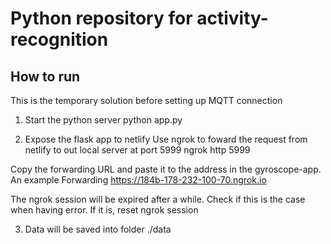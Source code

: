 # Python repository for activity-recognition
## How to run
This is the temporary solution before setting up MQTT connection
1. Start the python server
  python app.py

2. Expose the flask app to netlify 
Use ngrok to foward the request from netlify to out local server at port 5999
  ngrok http 5999

Copy the forwarding URL and paste it to the address in the gyroscope-app. An example
Forwarding                    https://184b-178-232-100-70.ngrok.io 

The ngrok session will be expired after a while. Check if this is the case when having error. If it is, reset ngrok session

3. Data will be saved into folder ./data
